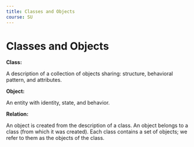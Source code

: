 ```yaml
---
title: Classes and Objects
course: SU
---
```



# Classes and Objects

**Class:**

A description of a collection of objects sharing: structure, behavioral pattern, and attributes.

**Object:**

An entity with identity, state, and behavior.



**Relation:**

An object is created from the description of a class.
An object belongs to a class (from which it was created).
Each class contains a set of objects; we refer to them as the objects of the class.